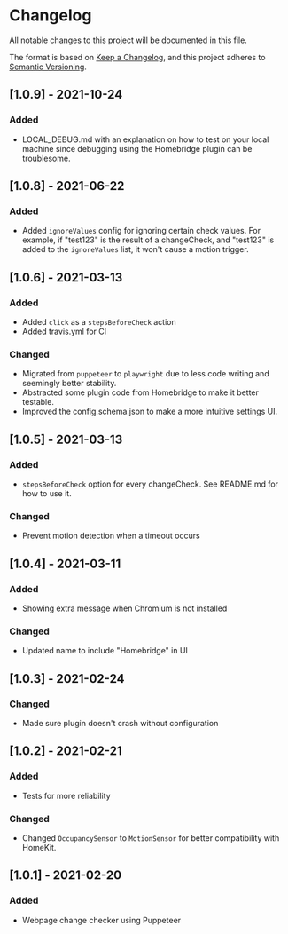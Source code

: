 # Changelog
All notable changes to this project will be documented in this file.

The format is based on [Keep a Changelog](https://keepachangelog.com/en/1.0.0/),
and this project adheres to [Semantic Versioning](https://semver.org/spec/v2.0.0.html).

## [1.0.9] - 2021-10-24
### Added
- LOCAL_DEBUG.md with an explanation on how to test on your local machine since debugging using the Homebridge plugin can be troublesome. 

## [1.0.8] - 2021-06-22
### Added
- Added `ignoreValues` config for ignoring certain check values. For example, if "test123" is the result of a changeCheck, and "test123" is added to the `ignoreValues` list, it won't cause a motion trigger.

## [1.0.6] - 2021-03-13
### Added
- Added `click` as a `stepsBeforeCheck` action
- Added travis.yml for CI
### Changed
- Migrated from `puppeteer` to `playwright` due to less code writing and seemingly better stability. 
- Abstracted some plugin code from Homebridge to make it better testable.   
- Improved the config.schema.json to make a more intuitive settings UI.

## [1.0.5] - 2021-03-13
### Added
- `stepsBeforeCheck` option for every changeCheck. See README.md for how to use it.
### Changed
- Prevent motion detection when a timeout occurs

## [1.0.4] - 2021-03-11
### Added
- Showing extra message when Chromium is not installed

### Changed
- Updated name to include "Homebridge" in UI

## [1.0.3] - 2021-02-24
### Changed
- Made sure plugin doesn't crash without configuration

## [1.0.2] - 2021-02-21
### Added
- Tests for more reliability

### Changed
- Changed `OccupancySensor` to `MotionSensor` for better compatibility with HomeKit.

## [1.0.1] - 2021-02-20
### Added
- Webpage change checker using Puppeteer
